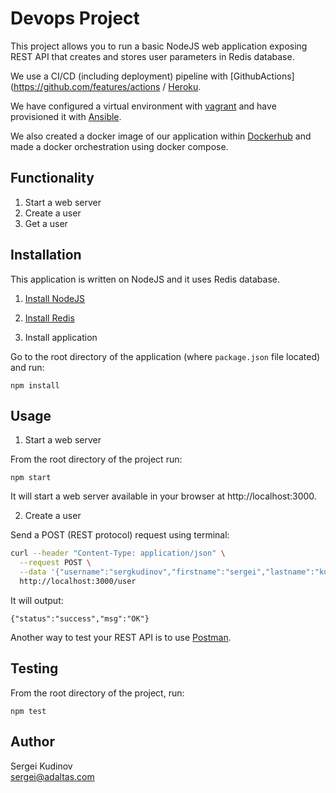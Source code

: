 # Devops Project

This project allows you to run a basic NodeJS web application exposing REST API that creates and stores
user parameters in Redis database.

We use a CI/CD (including deployment) pipeline with [GithubActions](https://github.com/features/actions
/ [Heroku](https://dashboard.heroku.com/apps).

We have configured a virtual environment with [vagrant](https://www.vagrantup.com/) and have provisioned
it with [Ansible](https://docs.ansible.com/ansible/latest/index.html). 

We also created a docker image of our application within [Dockerhub](https://hub.docker.com/) and made a docker orchestration using docker compose.

## Functionality

1. Start a web server
2. Create a user
2. Get a user

## Installation

This application is written on NodeJS and it uses Redis database.

1. [Install NodeJS](https://nodejs.org/en/download/)

2. [Install Redis](https://redis.io/download)

3. Install application

Go to the root directory of the application (where `package.json` file located) and run:

```
npm install 
```

## Usage

1. Start a web server

From the root directory of the project run:

```
npm start
```

It will start a web server available in your browser at http://localhost:3000.

2. Create a user

Send a POST (REST protocol) request using terminal:

```bash
curl --header "Content-Type: application/json" \
  --request POST \
  --data '{"username":"sergkudinov","firstname":"sergei","lastname":"kudinov"}' \
  http://localhost:3000/user
```

It will output:

```
{"status":"success","msg":"OK"}
```

Another way to test your REST API is to use [Postman](https://www.postman.com/).

## Testing

From the root directory of the project, run:

```
npm test
```

## Author

Sergei Kudinov   
sergei@adaltas.com
